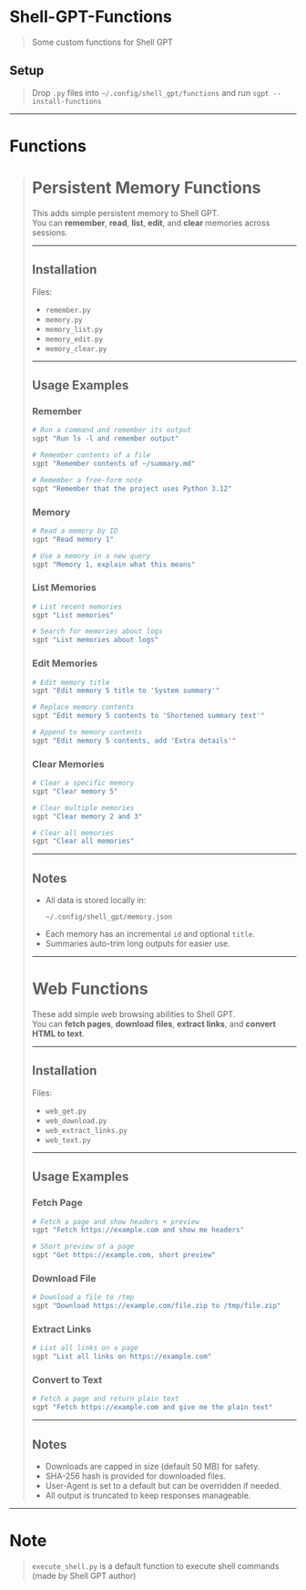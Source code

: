 # Shell-GPT-Functions
> Some custom functions for Shell GPT

## Setup
> Drop `.py` files into `~/.config/shell_gpt/functions` and run `sgpt --install-functions`

---

# Functions

> # Persistent Memory Functions
>
> This adds simple persistent memory to Shell GPT.  
> You can **remember**, **read**, **list**, **edit**, and **clear** memories across sessions.
>
> ---
>
> ## Installation
>
> Files:
>
> - `remember.py`
> - `memory.py`
> - `memory_list.py`
> - `memory_edit.py`
> - `memory_clear.py`
>
> ---
>
> ## Usage Examples
>
> ### Remember
>
> ```bash
> # Run a command and remember its output
> sgpt "Run ls -l and remember output"
>
> # Remember contents of a file
> sgpt "Remember contents of ~/summary.md"
>
> # Remember a free-form note
> sgpt "Remember that the project uses Python 3.12"
> ```
>
> ### Memory
>
> ```bash
> # Read a memory by ID
> sgpt "Read memory 1"
>
> # Use a memory in a new query
> sgpt "Memory 1, explain what this means"
> ```
>
> ### List Memories
>
> ```bash
> # List recent memories
> sgpt "List memories"
>
> # Search for memories about logs
> sgpt "List memories about logs"
> ```
>
> ### Edit Memories
>
> ```bash
> # Edit memory title
> sgpt "Edit memory 5 title to 'System summary'"
>
> # Replace memory contents
> sgpt "Edit memory 5 contents to 'Shortened summary text'"
>
> # Append to memory contents
> sgpt "Edit memory 5 contents, add 'Extra details'"
> ```
>
> ### Clear Memories
>
> ```bash
> # Clear a specific memory
> sgpt "Clear memory 5"
>
> # Clear multiple memories
> sgpt "Clear memory 2 and 3"
>
> # Clear all memories
> sgpt "Clear all memories"
> ```
>
> ---
>
> ## Notes
>
> - All data is stored locally in:
>   ```
>   ~/.config/shell_gpt/memory.json
>   ```
> - Each memory has an incremental `id` and optional `title`.
> - Summaries auto-trim long outputs for easier use.
>
> ---
>
> # Web Functions
>
> These add simple web browsing abilities to Shell GPT.  
> You can **fetch pages**, **download files**, **extract links**, and **convert HTML to text**.
>
> ---
>
> ## Installation
>
> Files:
>
> - `web_get.py`
> - `web_download.py`
> - `web_extract_links.py`
> - `web_text.py`
>
> ---
>
> ## Usage Examples
>
> ### Fetch Page
>
> ```bash
> # Fetch a page and show headers + preview
> sgpt "Fetch https://example.com and show me headers"
>
> # Short preview of a page
> sgpt "Get https://example.com, short preview"
> ```
>
> ### Download File
>
> ```bash
> # Download a file to /tmp
> sgpt "Download https://example.com/file.zip to /tmp/file.zip"
> ```
>
> ### Extract Links
>
> ```bash
> # List all links on a page
> sgpt "List all links on https://example.com"
> ```
>
> ### Convert to Text
>
> ```bash
> # Fetch a page and return plain text
> sgpt "Fetch https://example.com and give me the plain text"
> ```
>
> ---
>
> ## Notes
>
> - Downloads are capped in size (default 50 MB) for safety.
> - SHA-256 hash is provided for downloaded files.
> - User-Agent is set to a default but can be overridden if needed.
> - All output is truncated to keep responses manageable.

---

# Note
> `execute_shell.py` is a default function to execute shell commands (made by Shell GPT author)

